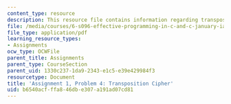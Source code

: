 ```yaml
---
content_type: resource
description: This resource file contains information regarding transposition cipher.
file: /media/courses/6-s096-effective-programming-in-c-and-c-january-iap-2014/b6540acfffa846dbe307a191ad07cd81_MIT6_S096IAP14_ass1_p4.pdf
file_type: application/pdf
learning_resource_types:
- Assignments
ocw_type: OCWFile
parent_title: Assignments
parent_type: CourseSection
parent_uid: 1330c237-1da9-2343-e1c5-e39e429984f3
resourcetype: Document
title: 'Assignment 1, Problem 4: Transposition Cipher'
uid: b6540acf-ffa8-46db-e307-a191ad07cd81
---
```

